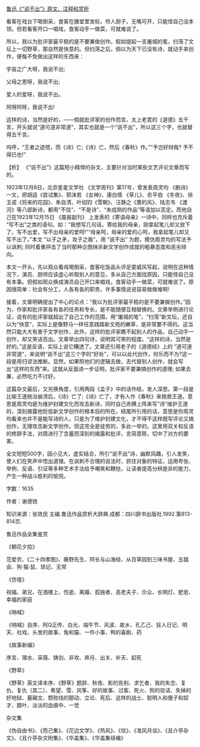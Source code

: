 [鲁迅《“说不出”》原文、注释和赏析](https://www.vrrw.net/wx/9811.html)

看客在戏台下喝倒采，食客在膳堂里发标，伶人厨子，无嘴可开，只能怪自己没本领。但若看客开口一唱戏，食客动手一做菜，可就难说了。

所以，我以为批评家最平稳的是不要兼做创作。假如提起一支屠城的笔，扫荡了文坛上一切野草，那自然是快意的。但扫荡之后，倘以为天下已没有诗，就动手来创作，便每不免做出这样的东西来：

宇宙之广大呀，我说不出;

父母之恩呀，我说不出;

爱人的爱呀，我说不出。

阿呀阿呀，我说不出!

这样的诗，当然是好的，——倘就批评家的创作而言。太上老君的《道德》五千言，开头就说“道可道非常道”，其实也就是一个“说不出”，所以这三个字，也就替得五千言。

呜呼，“王者之迹熄，而《诗》亡;《诗》亡，然后《春秋》作。”“予岂好辩哉? 予不得已也!”



【析】 《“说不出”》这篇短小精悍的杂文，主要针对当时某些文艺评论文章而写的。

1923年12月8日，北京星星文学社 《文学周刊》第17号，曾发表周灵均 《删诗》一文，把胡适《尝试集》、郭沫若 《女神》、康白情 《草儿》、俞平伯 《冬夜》、徐玉诺《将来的花园》、朱自清、叶绍钧《雪朝》、汪静之《蕙的风》、陆志韦 《渡河》等八部新诗，都用“不佳”、“不是诗”、“未成熟的作品”等语加以否定。而他自己在1923年12月15日 《晨报副刊》 上发表的《寄语母亲》一诗中，同样也充斥着 “写不出”之类的语句。如：“我想写几句话，寄给我的母亲，刚拿起笔儿却又放下了，写不出爱，写不出母亲的爱呵!”“母亲呵，母亲的爱的心呵，我拿起笔儿却又写不出了。”本文 “以子之矛，攻子之盾”，用 “说不出” 为题，模仿周灵均的写法予以讽刺; 同时着重抨击了当时那种企图抹杀新文学创作成就的粗暴态度和恶劣倾向。

本文一开头，先以观众看戏喝倒采，食客吃饭品头评足耍威风写起，说明在这种情况下，演员、厨师应该虚心听取别人的意见，多从自己方面找原因，只能怪自己没有本事。但假如观众换成演员自己开口来唱戏，食客动手一做菜，可就难说了。原因很简单：社会有分工，人各有各的职责，许多事情说说容易做做难啊!

接着，文章明确提出了中心的论点：“我以为批评家最平稳的是不要兼做创作。”因为，作家和批评家各有各的任务和专长，是不能随便互相替换的。文章举例进行论证，说有的批评家就超出了自己工作的范围，用“屠城的笔”，“扫荡”新文坛，还自以为“快意”，实际上是像野马一样任意践踏新文苑的嫩草，是非常要不得的。这当然只能大大有害于文学创作，此外，这样的批评家瞧不起别人的作品，自己动手一创作，却又笑话百出。文章举出四句诗，说明其可笑的程度。“这样的诗，当然是好的。”这是反语，实际上说它糟透了。文章还引用老子的《道德经》上的 “道可道非常道”，来说明“说不出”这三个字的“好处”，可以以此代创作，何乐而不为?这一段是用归谬法推断。显然，如果照他们的逻辑去做，去代替别人创作，就会写出“这样的东西”来。这就从反面进一步证明，批评家不要兼搞创作的道理; 如果去兼，必然吃力不讨好。

这篇杂文最后，又另换角度，引用两段《孟子》中的话作结，发人深思。第一段是比喻王道统治崩溃后，《诗》亡了;《诗》亡了，才有人作《春秋》来挽救王道。意思是周灵均是为维护封建文化而攻击新诗，同时自己赤膊上阵来写“诗”维护王道的，深刻揭露他贬低新文学创作的根本目的所在。结尾所引用的话，意思是你周灵均看来也并不是能写诗的人，只是为了维护封建文化，才不得不这样既写评论又搞创作，无理攻击新文学创作。但这完全是徒劳的，多此一举的。这里用双关和反语的修辞手法，对周进行了含蓄而深刻的揭露和批评，言简意赅，切中了对方的要害。

全文短短500字，因小见大，虚实结合，所引“说不出”诗，幽默风趣，引人发笑，使人们在笑声中悟出道理。在讽刺不合理的说法时，抓住对象的特征，运用夸张、举例、反语、引证等多种艺术手法给予嘲笑和鞭挞，让读者提高分辨是非的能力，产生一种战斗胜利的愉悦。

字数：1635

作者：谢德铣

知识来源：张效民 主编.鲁迅作品赏析大辞典.成都：四川辞书出版社.1992.第813-814页.

鲁迅作品全集鉴赏

《朝花夕拾》

范爱农、《二十四孝图》、藤野先生、阿长与山海经、从百草园到三味书屋、五猖会、狗·猫·鼠、琐记、无常

《仿徨》

祝福、弟兄、在酒楼上、伤逝、离婚、孤独者、高老夫子、示众、长明灯、肥皂、幸福的家庭

《呐喊》

《呐喊》自序、阿Q正传、白光、端午节、风波、故乡、孔乙己、狂人日记、明天、社戏、头发的故事、兔和猫、一件小事、鸭的喜剧、药

《故事新编》

序言、理水、采薇、铸剑、非攻、奔月、出关、补天、起死

《野草》

《野草》英文译本序、《野草》题辞、秋夜、影的告别、求乞者、我的失恋、复仇、复仇〔其二〕、希望、雪、风筝、好的故事、过客、死火、狗的驳诘、失掉的好地狱、墓碣文、颓败线的颤动、立论、死后、这样的战士、聪明人和傻子和奴才、腊叶、淡淡的血痕中、一觉

杂文集

《伪自由书》、《而己集》、《花边文学》、《热风》、《坟》、《准风月谈》、《且介亭杂文》、《且介亭杂文附集》、《华盖集》、《华盖集续编》

